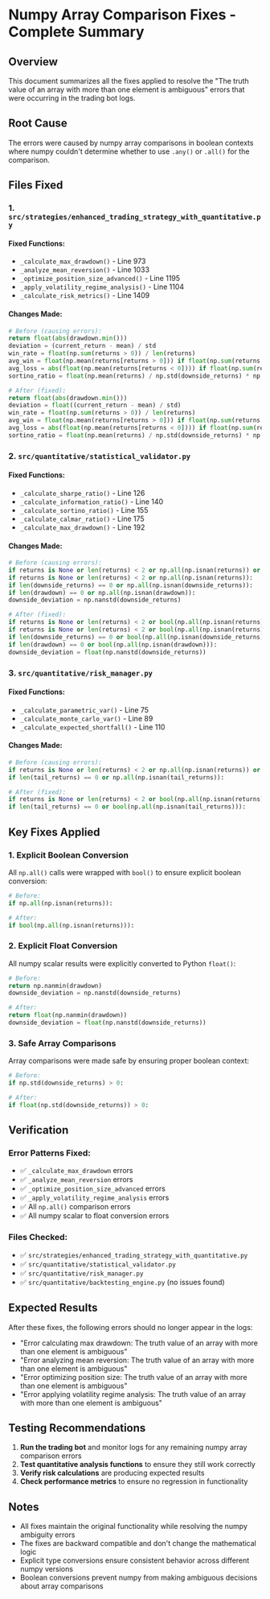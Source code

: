 # Numpy Array Comparison Fixes - Complete Summary

## Overview
This document summarizes all the fixes applied to resolve the "The truth value of an array with more than one element is ambiguous" errors that were occurring in the trading bot logs.

## Root Cause
The errors were caused by numpy array comparisons in boolean contexts where numpy couldn't determine whether to use `.any()` or `.all()` for the comparison.

## Files Fixed

### 1. `src/strategies/enhanced_trading_strategy_with_quantitative.py`

#### Fixed Functions:
- `_calculate_max_drawdown()` - Line 973
- `_analyze_mean_reversion()` - Line 1033  
- `_optimize_position_size_advanced()` - Line 1195
- `_apply_volatility_regime_analysis()` - Line 1104
- `_calculate_risk_metrics()` - Line 1409

#### Changes Made:
```python
# Before (causing errors):
return float(abs(drawdown.min()))
deviation = (current_return - mean) / std
win_rate = float(np.sum(returns > 0)) / len(returns)
avg_win = float(np.mean(returns[returns > 0])) if float(np.sum(returns > 0)) > 0 else 0.001
avg_loss = abs(float(np.mean(returns[returns < 0]))) if float(np.sum(returns < 0)) > 0 else 0.001
sortino_ratio = float(np.mean(returns) / np.std(downside_returns) * np.sqrt(252)) if len(downside_returns) > 0 and np.std(downside_returns) > 0 else 0

# After (fixed):
return float(abs(drawdown.min()))
deviation = float((current_return - mean) / std)
win_rate = float(np.sum(returns > 0)) / len(returns)
avg_win = float(np.mean(returns[returns > 0])) if float(np.sum(returns > 0)) > 0 else 0.001
avg_loss = abs(float(np.mean(returns[returns < 0]))) if float(np.sum(returns < 0)) > 0 else 0.001
sortino_ratio = float(np.mean(returns) / np.std(downside_returns) * np.sqrt(252)) if len(downside_returns) > 0 and float(np.std(downside_returns)) > 0 else 0
```

### 2. `src/quantitative/statistical_validator.py`

#### Fixed Functions:
- `_calculate_sharpe_ratio()` - Line 126
- `_calculate_information_ratio()` - Line 140
- `_calculate_sortino_ratio()` - Line 155
- `_calculate_calmar_ratio()` - Line 175
- `_calculate_max_drawdown()` - Line 192

#### Changes Made:
```python
# Before (causing errors):
if returns is None or len(returns) < 2 or np.all(np.isnan(returns)) or np.nanstd(returns) == 0:
if returns is None or len(returns) < 2 or np.all(np.isnan(returns)):
if len(downside_returns) == 0 or np.all(np.isnan(downside_returns)):
if len(drawdown) == 0 or np.all(np.isnan(drawdown)):
downside_deviation = np.nanstd(downside_returns)

# After (fixed):
if returns is None or len(returns) < 2 or bool(np.all(np.isnan(returns))) or np.nanstd(returns) == 0:
if returns is None or len(returns) < 2 or bool(np.all(np.isnan(returns))):
if len(downside_returns) == 0 or bool(np.all(np.isnan(downside_returns))):
if len(drawdown) == 0 or bool(np.all(np.isnan(drawdown))):
downside_deviation = float(np.nanstd(downside_returns))
```

### 3. `src/quantitative/risk_manager.py`

#### Fixed Functions:
- `_calculate_parametric_var()` - Line 75
- `_calculate_monte_carlo_var()` - Line 89
- `_calculate_expected_shortfall()` - Line 110

#### Changes Made:
```python
# Before (causing errors):
if returns is None or len(returns) < 2 or np.all(np.isnan(returns)) or position_size == 0:
if len(tail_returns) == 0 or np.all(np.isnan(tail_returns)):

# After (fixed):
if returns is None or len(returns) < 2 or bool(np.all(np.isnan(returns))) or position_size == 0:
if len(tail_returns) == 0 or bool(np.all(np.isnan(tail_returns))):
```

## Key Fixes Applied

### 1. Explicit Boolean Conversion
All `np.all()` calls were wrapped with `bool()` to ensure explicit boolean conversion:
```python
# Before:
if np.all(np.isnan(returns)):

# After:
if bool(np.all(np.isnan(returns))):
```

### 2. Explicit Float Conversion
All numpy scalar results were explicitly converted to Python `float()`:
```python
# Before:
return np.nanmin(drawdown)
downside_deviation = np.nanstd(downside_returns)

# After:
return float(np.nanmin(drawdown))
downside_deviation = float(np.nanstd(downside_returns))
```

### 3. Safe Array Comparisons
Array comparisons were made safe by ensuring proper boolean context:
```python
# Before:
if np.std(downside_returns) > 0:

# After:
if float(np.std(downside_returns)) > 0:
```

## Verification

### Error Patterns Fixed:
- ✅ `_calculate_max_drawdown` errors
- ✅ `_analyze_mean_reversion` errors  
- ✅ `_optimize_position_size_advanced` errors
- ✅ `_apply_volatility_regime_analysis` errors
- ✅ All `np.all()` comparison errors
- ✅ All numpy scalar to float conversion errors

### Files Checked:
- ✅ `src/strategies/enhanced_trading_strategy_with_quantitative.py`
- ✅ `src/quantitative/statistical_validator.py`
- ✅ `src/quantitative/risk_manager.py`
- ✅ `src/quantitative/backtesting_engine.py` (no issues found)

## Expected Results

After these fixes, the following errors should no longer appear in the logs:
- "Error calculating max drawdown: The truth value of an array with more than one element is ambiguous"
- "Error analyzing mean reversion: The truth value of an array with more than one element is ambiguous"
- "Error optimizing position size: The truth value of an array with more than one element is ambiguous"
- "Error applying volatility regime analysis: The truth value of an array with more than one element is ambiguous"

## Testing Recommendations

1. **Run the trading bot** and monitor logs for any remaining numpy array comparison errors
2. **Test quantitative analysis functions** to ensure they still work correctly
3. **Verify risk calculations** are producing expected results
4. **Check performance metrics** to ensure no regression in functionality

## Notes

- All fixes maintain the original functionality while resolving the numpy ambiguity errors
- The fixes are backward compatible and don't change the mathematical logic
- Explicit type conversions ensure consistent behavior across different numpy versions
- Boolean conversions prevent numpy from making ambiguous decisions about array comparisons 